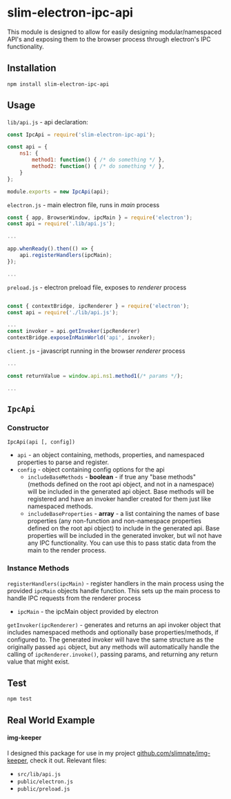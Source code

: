 # slim-electron-ipc-api

This module is designed to allow for easily designing modular/namespaced API's and exposing them to the browser process through electron's IPC functionality.

## Installation

```
npm install slim-electron-ipc-api
```

## Usage
`lib/api.js` - api declaration: 
```js
const IpcApi = require('slim-electron-ipc-api');

const api = {
    ns1: {
        method1: function() { /* do something */ },
        method2: function() { /* do something */ },
    }
};

module.exports = new IpcApi(api);
```

`electron.js` - main electron file, runs in _main_ process
```js
const { app, BrowserWindow, ipcMain } = require('electron');
const api = require('.lib/api.js');

...

app.whenReady().then(() => {
    api.registerHandlers(ipcMain);
});

...
```

`preload.js` - electron preload file, exposes to _renderer_ process
```js

const { contextBridge, ipcRenderer } = require('electron');
const api = require('./lib/api.js');

...
const invoker = api.getInvoker(ipcRenderer)
contextBridge.exposeInMainWorld('api', invoker);
```

`client.js` - javascript running in the browser _renderer_ process
```js
...

const returnValue = window.api.ns1.method1(/* params */);

...
```

## `IpcApi`

### Constructor

`IpcApi(api [, config])`
- `api` - an object containing, methods, properties, and namespaced properties to parse and register.
- `config` - object containing config options for the api
    - `includeBaseMethods` - **boolean** - if true any "base methods" (methods defined on the root api object, and not in a namespace) will be included in the generated api object. Base methods will be registered and have an invoker handler created for them just like namespaced methods.
    - `includeBaseProperties` - **array** - a list containing the names of base properties (any non-function and non-namespace properties defined on the root api object) to include in the generated api. Base properties will be included in the generated invoker, but wil not have any IPC functionality. You can use this to pass static data from the main to the render process.

### Instance Methods
`registerHandlers(ipcMain)` - register handlers in the main process using the provided `ipcMain` objects handle function. This sets up the main process to handle IPC requests from the renderer process
- `ipcMain` - the ipcMain object provided by electron

`getInvoker(ipcRenderer)` - generates and returns an api invoker object that includes namespaced methods and optionally base properties/methods, if configured to. The generated invoker will have the same structure as the originally passed `api` object, but any methods will automatically handle the calling of `ipcRenderer.invoke()`, passing params, and returning any return value that might exist.

## Test

```
npm test
```

## Real World Example

#### img-keeper
I designed this package for use in my project [github.com/slimnate/img-keeper](img-keeper), check it out. Relevant files:
- `src/lib/api.js`
- `public/electron.js`
- `public/preload.js`